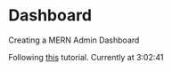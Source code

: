 # Dashboard
Creating a MERN Admin Dashboard







Following [this][1] tutorial. Currently at 3:02:41 

[1]:https://www.youtube.com/watch?v=0cPCMIuDk2I
